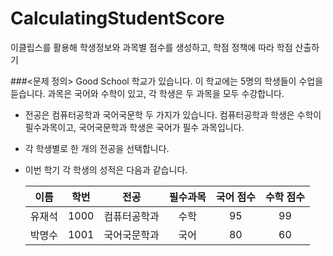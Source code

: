 # CalculatingStudentScore
이클립스를 활용해 학생정보와 과목별 점수를 생성하고, 학점 정책에 따라 학점 산출하기

###<문제 정의>
Good School 학교가 있습니다. 이 학교에는 5명의 학생들이 수업을 듣습니다. 과목은 국어와 수학이 있고, 각 학생은 두 과목을 모두 수강합니다.

  - 전공은 컴퓨터공학과 국어국문학 두 가지가 있습니다. 컴퓨터공학과 학생은 수학이 필수과목이고, 국어국문학과 학생은 국어가 필수 과목입니다.
  - 각 학생별로 한 개의 전공을 선택합니다.
  - 이번 학기 각 학생의 성적은 다음과 같습니다.

      |이름|학번|전공|필수과목|국어 점수|수학 점수|
      |:---:|:---:|:---:|:---:|:---:|:---:|
      |유재석|1000|컴퓨터공학과|수학|95|99|
      |박명수|1001|국어국문학과|국어|80|60|
      
